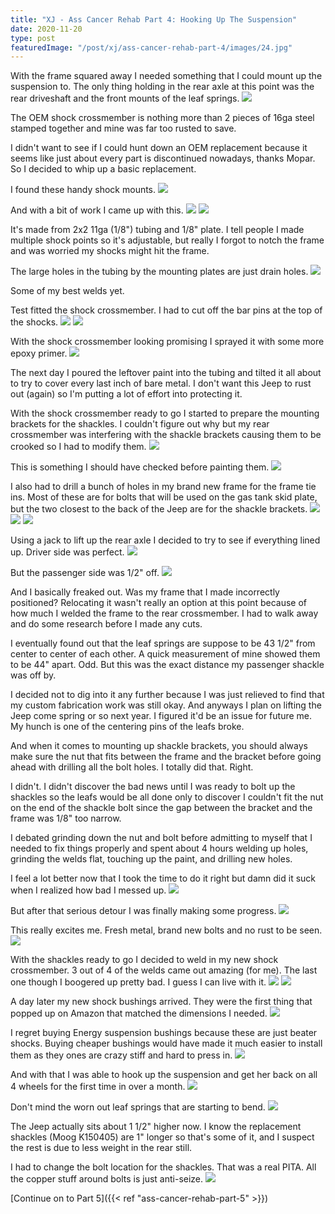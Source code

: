 ```yaml
---
title: "XJ - Ass Cancer Rehab Part 4: Hooking Up The Suspension"
date: 2020-11-20
type: post
featuredImage: "/post/xj/ass-cancer-rehab-part-4/images/24.jpg"
---
```


With the frame squared away I needed something that I could mount up the suspension to. The only thing holding in the rear axle at this point was the rear driveshaft and the front mounts of the leaf springs.
![](images/1.jpg)

The OEM shock crossmember is nothing more than 2 pieces of 16ga steel stamped together and mine was far too rusted to save. 

I didn't want to see if I could hunt down an OEM replacement because it seems like just about every part is discontinued nowadays, thanks Mopar. So I decided to whip up a basic replacement. 

I found these handy shock mounts.
![](images/2.jpg)

And with a bit of work I came up with this.
![](images/3.jpg)
![](images/4.jpg)

It's made from 2x2 11ga (1/8") tubing and 1/8" plate. I tell people I made multiple shock points so it's adjustable, but really I forgot to notch the frame and was worried my shocks might hit the frame.

The large holes in the tubing by the mounting plates are just drain holes.
![](images/7.jpg)

Some of my best welds yet.

Test fitted the shock crossmember. I had to cut off the bar pins at the top of the shocks.
![](images/5.jpg)
![](images/6.jpg)

With the shock crossmember looking promising I sprayed it with some more epoxy primer.
![](images/8.jpg)

The next day I poured the leftover paint into the tubing and tilted it all about to try to cover every last inch of bare metal. I don't want this Jeep to rust out (again) so I'm putting a lot of effort into protecting it.

With the shock crossmember ready to go I started to prepare the mounting brackets for the shackles. I couldn't figure out why but my rear crossmember was interfering with the shackle brackets causing them to be crooked so I had to modify them. 
![](images/9.jpg)

This is something I should have checked before painting them.
![](images/10.jpg)

I also had to drill a bunch of holes in my brand new frame for the frame tie ins. Most of these are for bolts that will be used on the gas tank skid plate, but the two closest to the back of the Jeep are for the shackle brackets.
![](images/12.jpg)
![](images/13.jpg)
![](images/14.jpg)

Using a jack to lift up the rear axle I decided to try to see if everything lined up. Driver side was perfect.
![](images/15.jpg)

But the passenger side was 1/2" off.
![](images/16.jpg)

And I basically freaked out. Was my frame that I made incorrectly positioned? Relocating it wasn't really an option at this point because of how much I welded the frame to the rear crossmember. I had to walk away and do some research before I made any cuts.

I eventually found out that the leaf springs are suppose to be 43 1/2" from center to center of each other. A quick measurement of mine showed them to be 44" apart. Odd. But this was the exact distance my passenger shackle was off by. 

I decided not to dig into it any further because I was just relieved to find that my custom fabrication work was still okay. And anyways I plan on lifting the Jeep come spring or so next year. I figured it'd be an issue for future me. My hunch is one of the centering pins of the leafs broke.

And when it comes to mounting up shackle brackets, you should always make sure the nut that fits between the frame and the bracket before going ahead with drilling all the bolt holes. I totally did that. Right. 

I didn't. I didn't discover the bad news until I was ready to bolt up the shackles so the leafs would be all done only to discover I couldn't fit the nut on the end of the shackle bolt since the gap between the bracket and the frame was 1/8" too narrow.

I debated grinding down the nut and bolt before admitting to myself that I needed to fix things properly and spent about 4 hours welding up holes, grinding the welds flat, touching up the paint, and drilling new holes.

I feel a lot better now that I took the time to do it right but damn did it suck when I realized how bad I messed up.
![](images/19.jpg)

But after that serious detour I was finally making some progress.
![](images/20.jpg)

This really excites me. Fresh metal, brand new bolts and no rust to be seen.
![](images/21.jpg)

With the shackles ready to go I decided to weld in my new shock crossmember. 3 out of 4 of the welds came out amazing (for me). The last one though I boogered up pretty bad. I guess I can live with it.
![](images/24.jpg)
![](images/25.jpg)

A day later my new shock bushings arrived. They were the first thing that popped up on Amazon that matched the dimensions I needed.
![](images/17.jpg)

I regret buying Energy suspension bushings because these are just beater shocks. Buying cheaper bushings would have made it much easier to install them as they ones are crazy stiff and hard to press in.
![](images/18.jpg)

And with that I was able to hook up the suspension and get her back on all 4 wheels for the first time in over a month.
![](images/26.jpg)

Don't mind the worn out leaf springs that are starting to bend. 
![](images/27.jpg)

The Jeep actually sits about 1 1/2" higher now. I know the replacement shackles (Moog K150405) are 1" longer so that's some of it, and I suspect the rest is due to less weight in the rear still. 

I had to change the bolt location for the shackles. That was a real PITA. All the copper stuff around bolts is just anti-seize. 
![](images/28.jpg)

[Continue on to Part 5]({{< ref "ass-cancer-rehab-part-5" >}})
